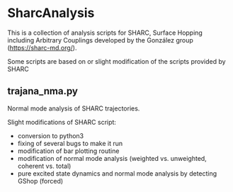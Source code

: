 # SharcAnalysis

This is a collection of analysis scripts for SHARC, Surface Hopping including Arbitrary Couplings developed by the González group (https://sharc-md.org/).

Some scripts are based on or slight modification of the scripts provided by SHARC

## trajana_nma.py
Normal mode analysis of SHARC trajectories.

Slight modifications of SHARC script:

- conversion to python3
- fixing of several bugs to make it run
- modification of bar plotting routine
- modification of normal mode analysis (weighted vs. unweighted, coherent vs. total)
- pure excited state dynamics and normal mode analysis by detecting GShop (forced)
